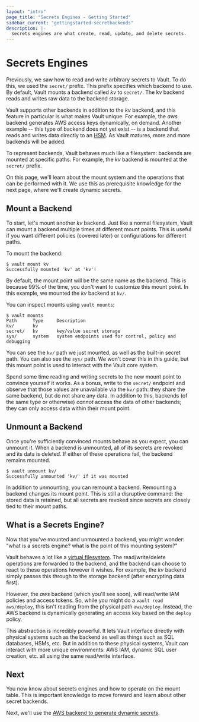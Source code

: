 ```yaml
---
layout: "intro"
page_title: "Secrets Engines - Getting Started"
sidebar_current: "gettingstarted-secretbackends"
description: |-
  secrets engines are what create, read, update, and delete secrets.
---
```


# Secrets Engines

Previously, we saw how to read and write arbitrary secrets to Vault.  To
do this, we used the `secret/` prefix. This prefix specifies which
backend to use. By default, Vault mounts a backend called _kv_ to
`secret/`. The kv backend reads and writes raw data to the backend
storage.

Vault supports other backends in addition to the _kv_ backend, and this feature
in particular is what makes Vault unique. For example, the _aws_ backend
generates AWS access keys dynamically, on demand. Another example --
this type of backend does not yet exist -- is a backend that
reads and writes data directly to an
[HSM](https://en.wikipedia.org/wiki/Hardware_security_module).
As Vault matures, more and more backends will be added.

To represent backends, Vault behaves much like a filesystem: backends
are mounted at specific paths. For example, the _kv_ backend is
mounted at the `secret/` prefix.

On this page, we'll learn about the mount system and the operations
that can be performed with it. We use this as prerequisite knowledge
for the next page, where we'll create dynamic secrets.

## Mount a Backend

To start, let's mount another _kv_ backend. Just like a normal
filesystem, Vault can mount a backend multiple times at different
mount points. This is useful if you want different policies
(covered later) or configurations for different paths.

To mount the backend:

```
$ vault mount kv
Successfully mounted 'kv' at 'kv'!
```

By default, the mount point will be the same name as the backend. This
is because 99% of the time, you don't want to customize this mount point.
In this example, we mounted the _kv_ backend at `kv/`.

You can inspect mounts using `vault mounts`:

```
$ vault mounts
Path      Type     Description
kv/       kv
secret/   kv       key/value secret storage
sys/      system   system endpoints used for control, policy and debugging
```

You can see the `kv/` path we just mounted, as well as the built-in
secret path. You can also see the `sys/` path. We won't cover this in
this guide, but this mount point is used to interact with the Vault core
system.

Spend some time reading and writing secrets to the new mount point to
convince yourself it works. As a bonus, write to the `secret/` endpoint
and observe that those values are unavailable via the `kv/` path: they share the
same backend, but do not share any data. In addition to this, backends
(of the same type or otherwise) _cannot_ access the data of other backends;
they can only access data within their mount point.

## Unmount a Backend

Once you're sufficiently convinced mounts behave as you expect, you can
unmount it. When a backend is unmounted, all of its secrets are revoked
and its data is deleted. If either of these operations fail, the backend
remains mounted.

```
$ vault unmount kv/
Successfully unmounted 'kv/' if it was mounted
```

In addition to unmounting, you can remount a backend. Remounting a
backend changes its mount point. This is still a disruptive command: the
stored data is retained, but all secrets are revoked since secrets are
closely tied to their mount paths.

## What is a Secrets Engine?

Now that you've mounted and unmounted a backend, you might wonder:
"what is a secrets engine? what is the point of this mounting system?"

Vault behaves a lot like a [virtual filesystem](https://en.wikipedia.org/wiki/Virtual_file_system).
The read/write/delete operations are forwarded to the backend, and the
backend can choose to react to these operations however it wishes.
For example, the _kv_ backend simply passes this through to the
storage backend (after encrypting data first).

However, the _aws_ backend (which you'll see soon), will read/write IAM
policies and access tokens. So, while you might do a `vault read aws/deploy`,
this isn't reading from the physical path `aws/deploy`. Instead, the AWS
backend is dynamically generating an access key based on the `deploy` policy.

This abstraction is incredibly powerful. It lets Vault interface directly
with physical systems such as the backend as well as things such as SQL
databases, HSMs, etc. But in addition to these physical systems, Vault
can interact with more unique environments: AWS IAM, dynamic SQL user creation,
etc. all using the same read/write interface.

## Next

You now know about secrets engines and how to operate on the mount table.
This is important knowledge to move forward and learn about other secret
backends.

Next, we'll use the
[AWS backend to generate dynamic secrets](/intro/getting-started/dynamic-secrets.html).
